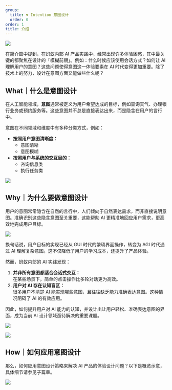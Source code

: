 ```yaml
---
group:
  title: ❤️ Intention 意图设计
  order: 0
order: 1
title: 介绍
---
```


![](https://mdn.alipayobjects.com/huamei_iwk9zp/afts/img/A*DY3oSowUuI8AAAAAAAAAAAAADgCCAQ/fmt.webp)

在简介篇中提到，在蚂蚁内部 AI 产品实践中，经常出现许多体验困惑，其中最关键的都聚焦在设计的「模糊前期」。例如：什么时候应该使用会话方式？如何让 AI 理解用户的意图？这些问题使得意图这一体验要素在 AI 时代变得更加重要。除了技术上的努力，设计在意图方面又能做些什么呢？

## What｜什么是意图设计

在人工智能领域，**意图**通常被定义为用户希望达成的目标，例如查询天气、办理银行业务或预约服务等。这些意图并不总是直接表达出来，而是隐含在用户的言行中。

意图在不同领域和维度中有多种分类方式，例如：

- **按照用户意图清晰度：**
  - 意图清晰
  - 意图模糊
- **按照用户与系统的交互目的：**
  - 咨询信息类
  - 执行任务类

![](https://mdn.alipayobjects.com/huamei_iwk9zp/afts/img/A*89KfQ7WummEAAAAAAAAAAAAADgCCAQ/fmt.webp)

## Why｜为什么要做意图设计

用户的意图常常隐含在自然的言行中，人们倾向于自然表达需求，而非直接说明意图。准确识别这些隐含意图至关重要，这能帮助 AI 更精准地回应用户需求，更高效地完成用户目标。

![](https://mdn.alipayobjects.com/huamei_iwk9zp/afts/img/A*lWARTZdjOzkAAAAAAAAAAAAADgCCAQ/fmt.webp)

换句话说，用户目标的实现已经从 GUI 时代的繁琐界面操作，转变为 AGI 时代通过 AI 理解复杂意图。这不仅降低了用户的学习成本，还提升了产品体验。

然而，蚂蚁内部的 AI 实践发现：

1. **并非所有意图都适合会话式交互：**  
   在某些场景下，简单的点击操作比多轮对话更为高效。
2. **用户对 AI 存在认知盲区：**  
   很多用户不清楚 AI 能实现哪些意图，且往往缺乏能力准确表达意图。这种情况阻碍了 AI 的有效应用。

因此，如何提升用户对 AI 能力的认知，并设计出让用户轻松、准确表达意图的界面，成为当前 AI 设计领域亟待解决的重要课题。

![](https://mdn.alipayobjects.com/huamei_iwk9zp/afts/img/A*99HAQ6jTEOIAAAAAAAAAAAAADgCCAQ/fmt.webp)

![](https://mdn.alipayobjects.com/huamei_iwk9zp/afts/img/A*LteUT7RaGMAAAAAAAAAAAAAADgCCAQ/fmt.webp)

## How｜如何应用意图设计

那么，如何应用意图设计策略来解决 AI 产品的体验设计问题？以下是概览示意，具体细节请参见子篇章。

![](https://mdn.alipayobjects.com/huamei_iwk9zp/afts/img/A*ktkvR6RxoNIAAAAAAAAAAAAADgCCAQ/fmt.webp)
